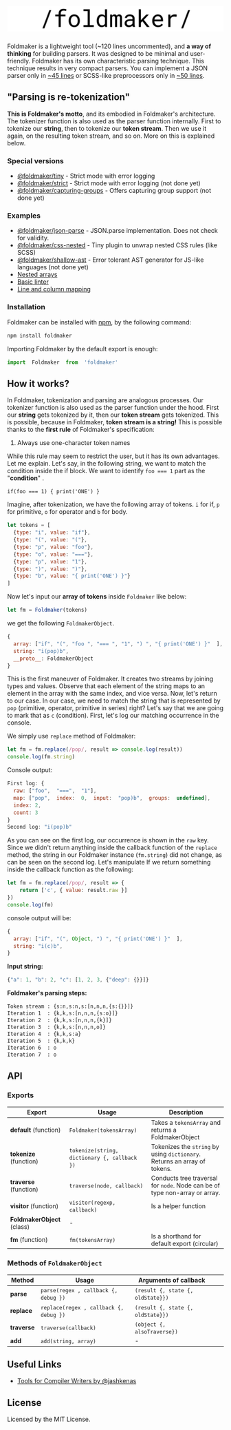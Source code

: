 # ![](logo.png)

Foldmaker is a lightweight tool (~120 lines uncommented), and **a way of thinking** for building parsers. It was designed to be minimal and user-friendly. Foldmaker has its own characteristic parsing technique. This technique results in very compact parsers. You can implement a JSON parser only in [~45 lines](https://github.com/foldmaker/json-parse) or SCSS-like preprocessors only in [~50 lines](https://github.com/foldmaker/css-nested). 

## "Parsing is re-tokenization"

**This is Foldmaker's motto**, and its embodied in Foldmaker's architecture. The tokenizer function is also used as the parser function internally. First to tokenize our **string**, then to tokenize our **token stream**. Then we use it again, on the resulting token stream, and so on. More on this is explained below.

### Special versions

-  [@foldmaker/tiny](https://github.com/foldmaker/foldmaker-tiny) - Strict mode with error logging
-  [@foldmaker/strict](https://github.com/foldmaker/foldmaker-strict) - Strict mode with error logging (not done yet)
-  [@foldmaker/capturing-groups](https://github.com/foldmaker/foldmaker-capturing-groups) - Offers capturing group  support (not done yet)

### Examples
-  [@foldmaker/json-parse](https://github.com/foldmaker/json-parse) - JSON.parse implementation. Does not check for validity.
-  [@foldmaker/css-nested](https://github.com/foldmaker/css-nested) - Tiny plugin to unwrap nested CSS rules (like SCSS)
-  [@foldmaker/shallow-ast](https://github.com/foldmaker/shallow-ast) - Error tolerant AST generator for JS-like languages (not done yet)
- [Nested arrays](https://github.com/foldmaker/foldmaker/blob/master/examples/nested-arrays.js)
- [Basic linter](https://github.com/foldmaker/foldmaker/blob/master/examples/basic-linter.js)
- [Line and column mapping](https://github.com/foldmaker/foldmaker/blob/master/examples/line-mapping.js) 

### Installation
Foldmaker can be installed with [npm](https://docs.npmjs.com/getting-started/what-is-npm), by the following command:
```sh
npm install foldmaker
```
Importing Foldmaker by the default export is enough:
```js
import  Foldmaker  from  'foldmaker'
```

## How it works?

In Foldmaker, tokenization and parsing are analogous processes. Our tokenizer function is also used as the parser function under the hood. First our **string** gets tokenized by it, then our **token stream** gets tokenized. This is possible, because in Foldmaker, **token stream is a string!** This is possible thanks to the **first rule** of Foldmaker's specification:

1. Always use one-character token names

While this rule may seem to restrict the user, but it has its own advantages. Let me explain. Let's say, in the following string, we want to match the condition inside the if block. We want to identify `foo === 1` part as the "**condition**" .
```
if(foo === 1) { print('ONE') }
```
Imagine, after tokenization, we have the following array of tokens. `i` for if, `p` for primitive, `o` for operator and `b` for body.
```js
let tokens = [
  {type: "i", value: "if"},
  {type: "(", value: "("},
  {type: "p", value: "foo"},
  {type: "o", value: "==="},
  {type: "p", value: "1"},
  {type: ")", value: ")"},
  {type: "b", value: "{ print('ONE') }"}
]
```
Now let's input our **array of tokens** inside `Foldmaker`  like below:
```js
let fm = Foldmaker(tokens)
```
we get the following `FoldmakerObject`. 
```js
{
  array: ["if", "(", "foo ", "=== ", "1", ") ", "{ print('ONE') }"  ],
  string: "i(pop)b",
  __proto__: FoldmakerObject
}
```
This is the first maneuver of Foldmaker. It creates two streams by joining types and values. Observe that each element of the string maps to an element in the array with the same index, and vice versa. Now, let's return to our case. In our case, we need to match the string that is represented by `pop` (primitive, operator, primitive in series) right? Let's say that we are going to mark that as `c` (condition). First, let's log our matching occurrence in the console. 

We simply use `replace` method of Foldmaker:
```js
let fm = fm.replace(/pop/, result => console.log(result))
console.log(fm.string)
```
Console output:
```js
First log: {
  raw: ["foo",  "===",  "1"],
  map: ["pop",  index:  0,  input:  "pop)b",  groups:  undefined],
  index: 2,
  count: 3
}
Second log: "i(pop)b"
```
As you can see on the first log, our occurrence is shown in the `raw` key. Since we didn't return anything inside the callback function of the `replace` method, the string in our Foldmaker instance (`fm.string`) did not change, as can be seen on the second log. Let's manipulate If we return something inside the callback function as the following:
```js
let fm = fm.replace(/pop/, result => {
	return ['c', { value: result.raw }]
})
console.log(fm)
```
console output will be:
```js
{
  array: ["if", "(", Object, ") ", "{ print('ONE') }"  ],
  string: "i(c)b",
}
```

**Input string:**
```js
{"a": 1, "b": 2, "c": [1, 2, 3, {"deep": {}}]}
```
**Foldmaker's parsing steps:**
```
Token stream : {s:n,s:n,s:[n,n,n,{s:{}}]}
Iteration 1  : {k,k,s:[n,n,n,{s:o}]}
Iteration 2  : {k,k,s:[n,n,n,{k}]}
Iteration 3  : {k,k,s:[n,n,n,o]}
Iteration 4  : {k,k,s:a}
Iteration 5  : {k,k,k}
Iteration 6  : o
Iteration 7  : o
```


## API

### Exports
| Export                      | Usage                                | Description  |
|-----------------------------|--------------------------------------|--------------|
| **default** (function)      | `Foldmaker(tokensArray)  `           | Takes a `tokensArray` and returns a FoldmakerObject  |
| **tokenize** (function)     | `tokenize(string, dictionary {, callback })` | Tokenizes the `string` by using `dictionary`. Returns an array of tokens.  |
| **traverse** (function)     | `traverse(node, callback)`           | Conducts tree traversal for `node`. Node can be of type non-array or array. |
| **visitor** (function)      | `visitor(regexp, callback)`          | Is a helper function |
| **FoldmakerObject** (class) | -                                    |   |
| **fm** (function)           | `fm(tokensArray)`                    | Is a shorthand for default export (circular)  |

### Methods of `FoldmakerObject`
| Method   | Usage                                | Arguments of callback           |   |   |
|----------|--------------------------------------|---------------------------------|---|---|
| **parse**    | `parse(regex , callback {, debug })`   | `(result {, state {, oldState}})` |   |   |
| **replace**  | `replace(regex , callback {, debug })` | `(result {, state {, oldState}})` |   |   |
| **traverse** | `traverse(callback)`                   | `(object {, alsoTraverse})`       |   |   |
| **add**      | `add(string, array)`                   | -                                |   |   |


## Useful Links

- [Tools for Compiler Writers by @jashkenas](https://github.com/jashkenas/coffeescript/wiki/list-of-languages-that-compile-to-js#tools-for-compiler-writers)

  

## License 
Licensed by the MIT License.